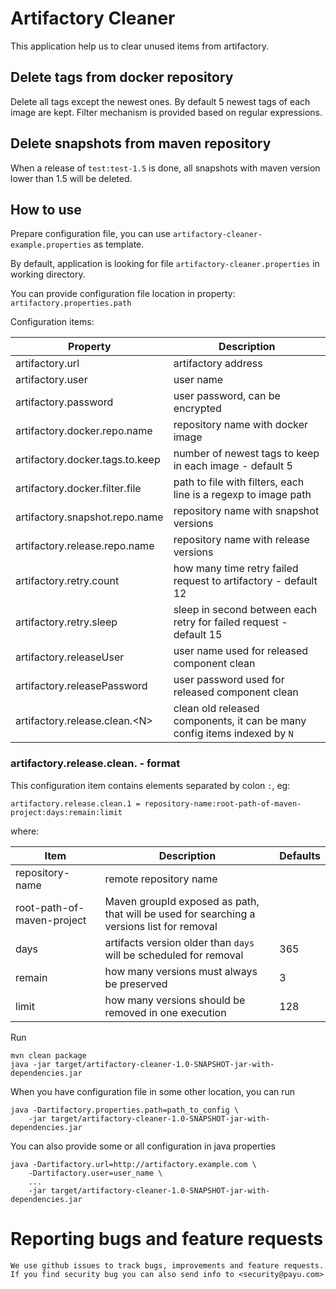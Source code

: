 # Artifactory Cleaner

This application help us to clear unused items from artifactory.

## Delete tags from docker repository

Delete all tags except the newest ones. By default 5 newest tags of each image are kept. Filter mechanism
is provided based on regular expressions.

## Delete snapshots from maven repository

When a release of `test:test-1.5` is done, all snapshots with maven version lower than 1.5 will be deleted.

## How to use

Prepare configuration file, you can use `artifactory-cleaner-example.properties` as template.

By default, application is looking for file `artifactory-cleaner.properties` in working directory.

You can provide configuration file location in property: `artifactory.properties.path`

Configuration items:

| Property                        | Description                                                               |
|---------------------------------|---------------------------------------------------------------------------|
| artifactory.url                 | artifactory address                                                       | 
| artifactory.user                | user name                                                                 |
| artifactory.password            | user password, can be encrypted                                           |
| artifactory.docker.repo.name    | repository name with docker image                                         |
| artifactory.docker.tags.to.keep | number of newest tags to keep in each image - default 5                   |
| artifactory.docker.filter.file  | path to file with filters, each line is a regexp to image path            |
| artifactory.snapshot.repo.name  | repository name with snapshot versions                                    |
| artifactory.release.repo.name   | repository name with release versions                                     |
| artifactory.retry.count         | how many time retry failed request to artifactory - default 12            |
| artifactory.retry.sleep         | sleep in second  between each retry for failed request - default 15       |
| artifactory.releaseUser         | user name used for released component clean                               |
| artifactory.releasePassword     | user password used for released component clean                           |
| artifactory.release.clean.\<N\> | clean old released components, it can be many config items indexed by `N` |

### artifactory.release.clean.<N> - format

This configuration item contains elements separated by colon `:`, eg:

```
artifactory.release.clean.1 = repository-name:root-path-of-maven-project:days:remain:limit
```

where:

| Item                       | Description                                                                                | Defaults |
|----------------------------|--------------------------------------------------------------------------------------------|----------|
| repository-name            | remote repository name                                                                     |          |
| root-path-of-maven-project | Maven groupId exposed as path, that will be used for searching a versions list for removal |          |
| days                       | artifacts version older than `days` will be scheduled for removal                          | 365      |
| remain                     | how many versions must always be preserved                                                 | 3        |
| limit                      | how many versions should be removed in one execution                                       | 128      |

Run

    mvn clean package
    java -jar target/artifactory-cleaner-1.0-SNAPSHOT-jar-with-dependencies.jar

When you have configuration file in some other location, you can run

    java -Dartifactory.properties.path=path_to_config \
        -jar target/artifactory-cleaner-1.0-SNAPSHOT-jar-with-dependencies.jar

You can also provide some or all configuration in java properties

    java -Dartifactory.url=http://artifactory.example.com \
        -Dartifactory.user=user_name \
        ...
        -jar target/artifactory-cleaner-1.0-SNAPSHOT-jar-with-dependencies.jar

# Reporting bugs and feature requests

    We use github issues to track bugs, improvements and feature requests.
    If you find security bug you can also send info to <security@payu.com>
